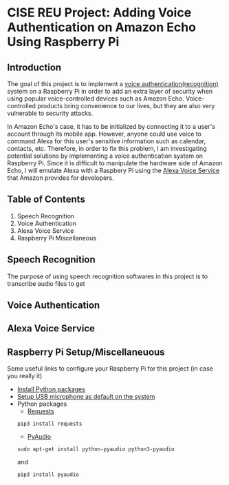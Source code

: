# CISE REU Project: Adding Voice Authentication on Amazon Echo Using Raspberry Pi
## Introduction
The goal of this project is to implement a [voice authentication(recognition)](https://en.wikipedia.org/wiki/Speaker_recognition) system on a Raspberry Pi in order to add an extra layer of security when using popular voice-controlled devices such as Amazon Echo. Voice-controlled products bring convenience to our lives, but they are also very vulnerable to security attacks. 

In Amazon Echo's case, it has to be initialized by connecting it to a user's account through its mobile app. However, anyone could use voice to command Alexa for this user's sensitive information such as calendar, contacts, etc. Therefore, in order to fix this problem, I am investigating potential solutions by implementing a voice authentication system on Raspberry Pi. Since it is difficult to manipulate the hardware side of Amazon Echo, I will emulate Alexa with a Raspbery Pi using the [Alexa Voice Service](https://developer.amazon.com/alexa-voice-service) that Amazon provides for developers.

## Table of Contents
1. Speech Recognition
2. Voice Authentication
3. Alexa Voice Service
4. Raspberry Pi Miscellaneous

## Speech Recognition
The purpose of using speech recognition softwares in this project is to transcribe audio files to get

## Voice Authentication

## Alexa Voice Service

## Raspberry Pi Setup/Miscellaneuous
Some useful links to configure your Raspberry Pi for this project (in case you really it)
* [Install Python packages](https://www.raspberrypi.org/documentation/linux/software/python.md)
* [Setup USB microphone as default on the system](https://raspberrypi.stackexchange.com/questions/37177/best-way-to-setup-usb-mic-as-system-default-on-raspbian-jessie)
* Python packages
  * [Requests](http://docs.python-requests.org/en/master/user/install/#install)
   ```
   pip3 install requests
   ```
  * [PyAudio](https://people.csail.mit.edu/hubert/pyaudio/)
   ```
   sudo apt-get install python-pyaudio python3-pyaudio
   ```
   and 
   ```
   pip3 install pyaudio
   ```
